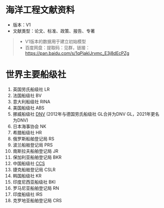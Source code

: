 # 海洋工程文献资料
- 版本：V1
- 文献类型：论文、标准、政策、报告、专著
> - V1版本的数据用于建立初始模型
> - 百度网盘：提取码：见群，链接：https://pan.baidu.com/s/1qPjaklJrvmc_E3j8dEcPZg

# 世界主要船级社
1. 英国劳氏船级社 LR
2. 法国船级社 BV
3. 意大利船级社 RINA
4. 美国船级社 ABS
5. 挪威船级社 [DNV](https://www.dnv.com/cn) (2012年与德国劳氏船级社 GL合并为DNV GL，2021年更名为DNV)
6. 日本海事协会 NK
7. 希腊船级社 HR
8. 俄罗斯船舶登记局 RS
9. 波兰船舶登记局 PRS
10. 南斯拉夫船舶登记局 JR
11. 保加利亚船舶登记局 BKR
12. 中国船级社 [CCS](https://www.ccs.org.cn/ccswz/)
13. 捷克船舶登记局 CSLR
14. 韩国船级社 KR
15. 印度尼西亚船级社 BKI
16. 罗马尼亚船舶登记局 RN
17. 印度船级社 IRS
18. 克罗地亚船舶登记局 CRS
